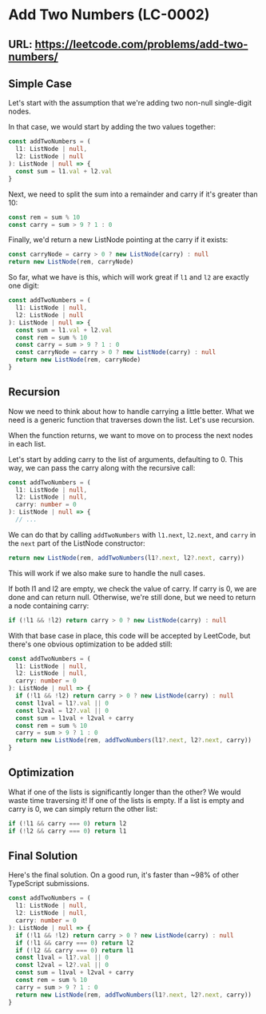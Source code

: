 # Add Two Numbers (LC-0002)

URL: <https://leetcode.com/problems/add-two-numbers/>
---

## Simple Case

Let's start with the assumption that we're adding two non-null single-digit nodes.

In that case, we would start by adding the two values together:

```ts
const addTwoNumbers = (
  l1: ListNode | null,
  l2: ListNode | null
): ListNode | null => {
  const sum = l1.val + l2.val
}
```

Next, we need to split the sum into a remainder and carry if it's greater than 10:

```ts
const rem = sum % 10
const carry = sum > 9 ? 1 : 0
```

Finally, we'd return a new ListNode pointing at the carry if it exists:

```ts
const carryNode = carry > 0 ? new ListNode(carry) : null
return new ListNode(rem, carryNode)
```

So far, what we have is this, which will work great if `l1` and `l2` are exactly one digit:

```ts
const addTwoNumbers = (
  l1: ListNode | null,
  l2: ListNode | null
): ListNode | null => {
  const sum = l1.val + l2.val
  const rem = sum % 10
  const carry = sum > 9 ? 1 : 0
  const carryNode = carry > 0 ? new ListNode(carry) : null
  return new ListNode(rem, carryNode)
}
```

## Recursion

Now we need to think about how to handle carrying a little better. What we need is a generic function that traverses down the list. Let's use recursion.

When the function returns, we want to move on to process the next nodes in each list.

Let's start by adding carry to the list of arguments, defaulting to 0. This way, we can pass the carry along with the recursive call:

```ts
const addTwoNumbers = (
  l1: ListNode | null,
  l2: ListNode | null,
  carry: number = 0
): ListNode | null => {
  // ...
```

We can do that by calling `addTwoNumbers` with `l1.next`, `l2.next`, and `carry` in the `next` part of the ListNode constructor:

```ts
return new ListNode(rem, addTwoNumbers(l1?.next, l2?.next, carry))
```

This will work if we also make sure to handle the null cases.

If both l1 and l2 are empty, we check the value of carry. If carry is 0, we are done and can return null. Otherwise, we're still done, but we need to return a node containing carry:

```ts
if (!l1 && !l2) return carry > 0 ? new ListNode(carry) : null
```

With that base case in place, this code will be accepted by LeetCode, but there's one obvious optimization to be added still:

```ts
const addTwoNumbers = (
  l1: ListNode | null,
  l2: ListNode | null,
  carry: number = 0
): ListNode | null => {
  if (!l1 && !l2) return carry > 0 ? new ListNode(carry) : null
  const l1val = l1?.val || 0
  const l2val = l2?.val || 0
  const sum = l1val + l2val + carry
  const rem = sum % 10
  carry = sum > 9 ? 1 : 0
  return new ListNode(rem, addTwoNumbers(l1?.next, l2?.next, carry))
}
```

## Optimization

What if one of the lists is significantly longer than the other? We would waste time traversing it! If one of the lists is empty. If a list is empty and carry is 0, we can simply return the other list:

```ts
if (!l1 && carry === 0) return l2
if (!l2 && carry === 0) return l1
```

## Final Solution

Here's the final solution. On a good run, it's faster than ~98% of other TypeScript submissions.

```ts
const addTwoNumbers = (
  l1: ListNode | null,
  l2: ListNode | null,
  carry: number = 0
): ListNode | null => {
  if (!l1 && !l2) return carry > 0 ? new ListNode(carry) : null
  if (!l1 && carry === 0) return l2
  if (!l2 && carry === 0) return l1
  const l1val = l1?.val || 0
  const l2val = l2?.val || 0
  const sum = l1val + l2val + carry
  const rem = sum % 10
  carry = sum > 9 ? 1 : 0
  return new ListNode(rem, addTwoNumbers(l1?.next, l2?.next, carry))
}
```

